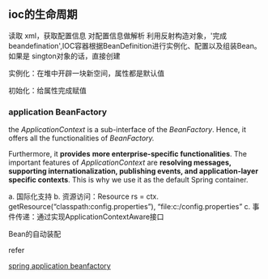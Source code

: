 ## ioc的生命周期
读取 xml，获取配置信息
对配置信息做解析
利用反射构造对象，'完成 beandefination',IOC容器根据BeanDefinition进行实例化、配置以及组装Bean。
如果是 sington对象的话，直接创建



实例化：在堆中开辟一块新空间，属性都是默认值

初始化：给属性完成赋值



### application BeanFactory



the *ApplicationContext* is a sub-interface of the *BeanFactory*. Hence, it offers all the functionalities of *BeanFactory.*

Furthermore, it **provides** **more enterprise-specific functionalities**. The important features of *ApplicationContext* are **resolving messages, supporting internationalization, publishing events, and application-layer specific contexts**. This is why we use it as the default Spring container.



a. 国际化支持
b. 资源访问：Resource rs = ctx. getResource(“classpath:config.properties”), “file:c:/config.properties”
c. 事件传递：通过实现ApplicationContextAware接口

Bean的自动装配

refer

[spring application beanfactory](https://www.baeldung.com/spring-application-context)
